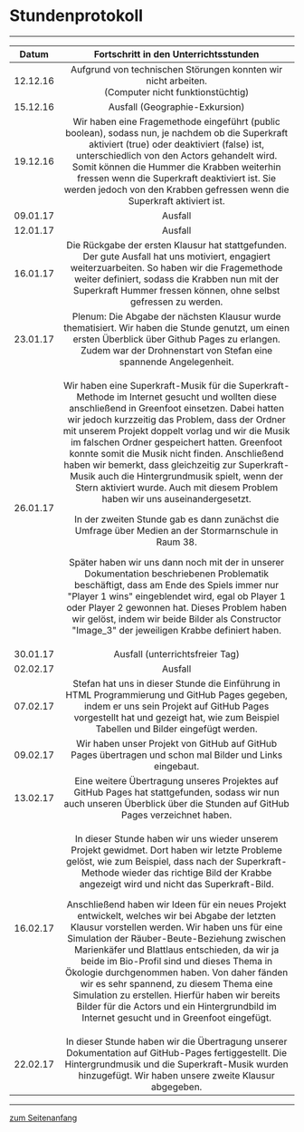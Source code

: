 <h1 style="color:Navy;"><a id="Übe">Stundenprotokoll</a></h1>

<hr>

<table>
<thead>
<tr>
<th>Datum</th>
<th align="center">Fortschritt in den Unterrichtsstunden</th>
</tr>
</thead>
<tbody>
<tr>
<td>12.12.16</td>
<td align="center">Aufgrund von technischen Störungen konnten wir nicht arbeiten.<br>(Computer nicht funktionstüchtig)</td>
</tr>
<tr>
<td>15.12.16</td>
<td align="center">Ausfall (Geographie-Exkursion)</td>
</tr>
<tr>
<td>19.12.16</td>
<td align="center">Wir haben eine Fragemethode eingeführt (public boolean), sodass nun, je nachdem ob die Superkraft aktiviert (true) oder deaktiviert (false) ist, unterschiedlich von den Actors gehandelt wird. Somit können die Hummer die Krabben weiterhin fressen wenn die Superkraft deaktiviert ist. Sie werden jedoch von den Krabben gefressen wenn die Superkraft aktiviert ist.</td>
</tr>
<tr>
<td>09.01.17</td>
<td align="center">Ausfall</td>
</tr>
<tr>
<td>12.01.17</td>
<td align="center">Ausfall</td>
</tr>
<tr>
<td>16.01.17</td>
<td align="center">Die Rückgabe der ersten Klausur hat stattgefunden. Der gute Ausfall hat uns motiviert, engagiert weiterzuarbeiten. So haben wir die Fragemethode weiter definiert, sodass die Krabben nun mit der Superkraft Hummer fressen können, ohne selbst gefressen zu werden. </td>
</tr>
<tr>
<td>23.01.17</td>
<td align="center">Plenum: Die Abgabe der nächsten Klausur wurde thematisiert. Wir haben die Stunde genutzt, um einen ersten Überblick über Github Pages zu erlangen. Zudem war der Drohnenstart von Stefan eine spannende Angelegenheit.</td>
</tr>
<tr>
<td>26.01.17</td>
<td align="center"><p>Wir haben eine Superkraft-Musik für die Superkraft-Methode im Internet gesucht und wollten diese anschließend in Greenfoot einsetzen. Dabei hatten wir jedoch kurzzeitig das Problem, dass der Ordner mit unserem Projekt doppelt vorlag und wir die Musik im falschen Ordner gespeichert hatten. Greenfoot konnte somit die Musik nicht finden. Anschließend haben wir bemerkt, dass gleichzeitig zur Superkraft-Musik auch die Hintergrundmusik spielt, wenn der Stern aktiviert wurde. Auch mit diesem Problem haben wir uns auseinandergesetzt.</p>
<p>In der zweiten Stunde gab es dann zunächst die Umfrage über Medien an der Stormarnschule in Raum 38.</p> 
<p>Später haben wir uns dann noch mit der in unserer Dokumentation beschriebenen Problematik beschäftigt, dass am Ende des Spiels immer nur "Player 1 wins" eingeblendet wird, egal ob Player 1 oder Player 2 gewonnen hat. Dieses Problem haben wir gelöst, indem wir beide Bilder als Constructor "Image_3" der jeweiligen Krabbe definiert haben.</p></td>
</tr>
<tr>
<td>30.01.17</td>
<td align="center">Ausfall (unterrichtsfreier Tag)</td>
</tr>
<tr>
<td>02.02.17</td>
<td align="center">Ausfall</td>
</tr>
<tr>
<td>07.02.17</td>
<td align="center">Stefan hat uns in dieser Stunde die Einführung in HTML Programmierung und GitHub Pages gegeben, indem er uns sein Projekt auf GitHub Pages vorgestellt hat und gezeigt hat, wie zum Beispiel Tabellen und Bilder eingefügt werden.</td>
</tr>
<tr>
<td>09.02.17</td>
<td align="center">Wir haben unser Projekt von GitHub auf GitHub Pages übertragen und schon mal Bilder und Links eingebaut.</td>
</tr>
<tr>
<td>13.02.17</td>
<td align="center">Eine weitere Übertragung unseres Projektes auf GitHub Pages hat stattgefunden, sodass wir nun auch unseren Überblick über die Stunden auf GitHub Pages verzeichnet haben.</td>
</tr>
<tr>
<td>16.02.17</td>
<td align="center"><p>In dieser Stunde haben wir uns wieder unserem Projekt gewidmet. Dort haben wir letzte Probleme gelöst, wie zum Beispiel, dass nach der Superkraft-Methode wieder das richtige Bild der Krabbe angezeigt wird und nicht das Superkraft-Bild.</p> 
<p>Anschließend haben wir Ideen für ein neues Projekt entwickelt, welches wir bei Abgabe der letzten Klausur vorstellen werden. Wir haben uns für eine Simulation der Räuber-Beute-Beziehung zwischen Marienkäfer und Blattlaus entschieden, da wir ja beide im Bio-Profil sind und dieses Thema in Ökologie durchgenommen haben. Von daher fänden wir es sehr spannend, zu diesem Thema eine Simulation zu erstellen. Hierfür haben wir bereits Bilder für die Actors und ein Hintergrundbild im Internet gesucht und in Greenfoot eingefügt.</p></td>
</tr>
<tr>
<td>22.02.17</td>
<td align="center">In dieser Stunde haben wir die Übertragung unserer Dokumentation auf GitHub-Pages fertiggestellt. Die Hintergrundmusik und die Superkraft-Musik wurden hinzugefügt. Wir haben unsere zweite Klausur abgegeben.</td>
</tr>
</tbody>
</table>

<hr>

<p style="color:CadetBlue;"><a href="#Übe">zum Seitenanfang</a></p>
